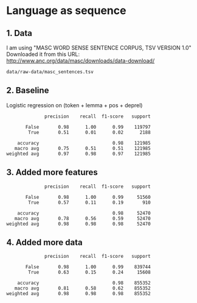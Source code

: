 # Language as sequence

## 1. Data

I am using "MASC WORD SENSE SENTENCE CORPUS, TSV VERSION 1.0"
Downloaded it from this URL: http://www.anc.org/data/masc/downloads/data-download/

```
data/raw-data/masc_sentences.tsv
```

## 2. Baseline
Logistic regression on (token + lemma + pos + deprel)
```
              precision    recall  f1-score   support

       False       0.98      1.00      0.99    119797
        True       0.51      0.01      0.02      2188

    accuracy                           0.98    121985
   macro avg       0.75      0.51      0.51    121985
weighted avg       0.97      0.98      0.97    121985
```

## 3. Added more features
```
              precision    recall  f1-score   support

       False       0.98      1.00      0.99     51560
        True       0.57      0.11      0.19       910

    accuracy                           0.98     52470
   macro avg       0.78      0.56      0.59     52470
weighted avg       0.98      0.98      0.98     52470
```

## 4. Added more data
```
              precision    recall  f1-score   support

       False       0.98      1.00      0.99    839744
        True       0.63      0.15      0.24     15608

    accuracy                           0.98    855352
   macro avg       0.81      0.58      0.62    855352
weighted avg       0.98      0.98      0.98    855352
```